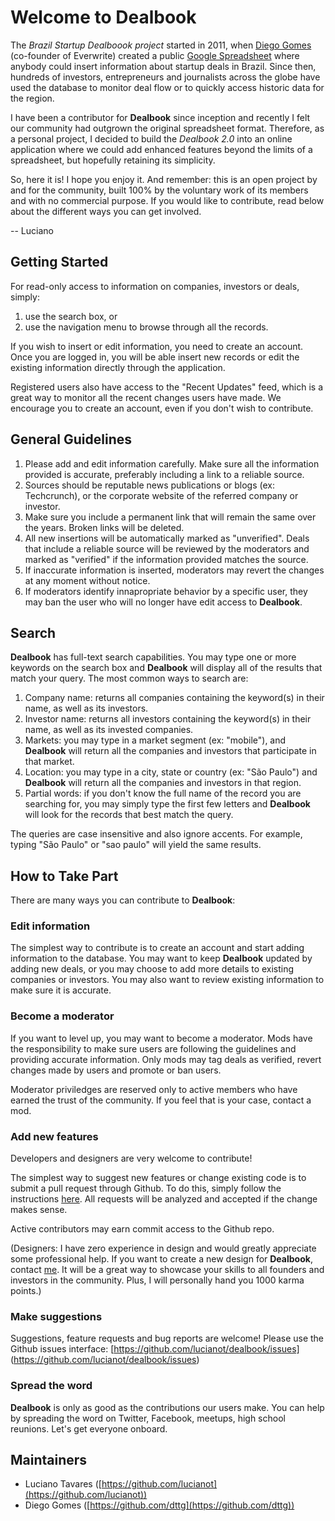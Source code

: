Welcome to Dealbook
===================

The *Brazil Startup Dealboook project* started in 2011, when [Diego Gomes](https://twitter.com/dttg) (co-founder of Everwrite) created a public [Google Spreadsheet](https://docs.google.com/spreadsheet/ccc?key=0AtrBPNMQBfOIdEphV04yay1hTXdyZzNEYTQzTS1rRXc#gid=5) where anybody could insert information about startup deals in Brazil. Since then, hundreds of investors, entrepreneurs and journalists across the globe have used the database to monitor deal flow or to quickly access historic data for the region.

I have been a contributor for **Dealbook** since inception and recently I felt our community had outgrown the original spreadsheet format. Therefore, as a personal project, I decided to build the *Dealbook 2.0* into an online application where we could add enhanced features beyond the limits of a spreadsheet, but hopefully retaining its simplicity.

So, here it is! I hope you enjoy it. And remember: this is an open project by and for the community, built 100% by the voluntary work of its members and with no commercial purpose. If you would like to contribute, read below about the different ways you can get involved.

-- Luciano



Getting Started
---------------

For read-only access to information on companies, investors or deals, simply:

1. use the search box, or
2. use the navigation menu to browse through all the records.

If you wish to insert or edit information, you need to create an account. Once you are logged in, you will be able insert new records or edit the existing information directly through the application.

Registered users also have access to the "Recent Updates" feed, which is a great way to monitor all the recent changes users have made. We encourage you to create an account, even if you don't wish to contribute.


General Guidelines
------------------

1. Please add and edit information carefully. Make sure all the information provided is accurate, preferably including a link to a reliable source.
2. Sources should be reputable news publications or blogs (ex: Techcrunch), or the corporate website of the referred company or investor.
3. Make sure you include a permanent link that will remain the same over the years. Broken links will be deleted.
4. All new insertions will be automatically marked as "unverified". Deals that include a reliable source will be reviewed by the moderators and marked as "verified" if the information provided matches the source.
5. If inaccurate information is inserted, moderators may revert the changes at any moment without notice.
6. If moderators identify innapropriate behavior by a specific user, they may ban the user who will no longer have edit access to **Dealbook**.


Search
------

**Dealbook** has full-text search capabilities. You may type one or more keywords on the search box and **Dealbook** will display all of the results that match your query. The most common ways to search are:

1. Company name: returns all companies containing the keyword(s) in their name, as well as its investors.
2. Investor name: returns all investors containing the keyword(s) in their name, as well as its invested companies.
3. Markets: you may type in a market segment (ex: "mobile"), and **Dealbook** will return all the companies and investors that participate in that market.
4. Location: you may type in a city, state or country (ex: "São Paulo") and **Dealbook** will return all the companies and investors in that region.
5. Partial words: if you don't know the full name of the record you are searching for, you may simply type the first few letters and **Dealbook** will look for the records that best match the query.

The queries are case insensitive and also ignore accents. For example, typing "São Paulo" or "sao paulo" will yield the same results.



How to Take Part
----------------

There are many ways you can contribute to **Dealbook**:

### Edit information

The simplest way to contribute is to create an account and start adding information to the database. You may want to keep **Dealbook** updated by adding new deals, or you may choose to add more details to existing companies or investors. You may also want to review existing information to make sure it is accurate.

### Become a moderator

If you want to level up, you may want to become a moderator. Mods have the responsibility to make sure users are following the guidelines and providing accurate information. Only mods may tag deals as verified, revert changes made by users and promote or ban users.

Moderator priviledges are reserved only to active members who have earned the trust of the community. If you feel that is your case, contact a mod.

### Add new features

Developers and designers are very welcome to contribute!

The simplest way to suggest new features or change existing code is to submit a pull request through Github. To do this, simply follow the instructions [here](https://help.github.com/articles/using-pull-requests). All requests will be analyzed and accepted if the change makes sense.

Active contributors may earn commit access to the Github repo.

(Designers: I have zero experience in design and would greatly appreciate some professional help. If you want to create a new design for **Dealbook**, contact [me](mailto:luciano@tavares.us). It will be a great way to showcase your skills to all founders and investors in the community. Plus, I will personally hand you 1000 karma points.)

### Make suggestions

Suggestions, feature requests and bug reports are welcome! Please use the Github issues interface: [https://github.com/lucianot/dealbook/issues] (https://github.com/lucianot/dealbook/issues)

### Spread the word

**Dealbook** is only as good as the contributions our users make. You can help by spreading the word on Twitter, Facebook, meetups, high school reunions. Let's get everyone onboard.


Maintainers
-----------

* Luciano Tavares ([https://github.com/lucianot](https://github.com/lucianot))
* Diego Gomes ([https://github.com/dttg](https://github.com/dttg))














